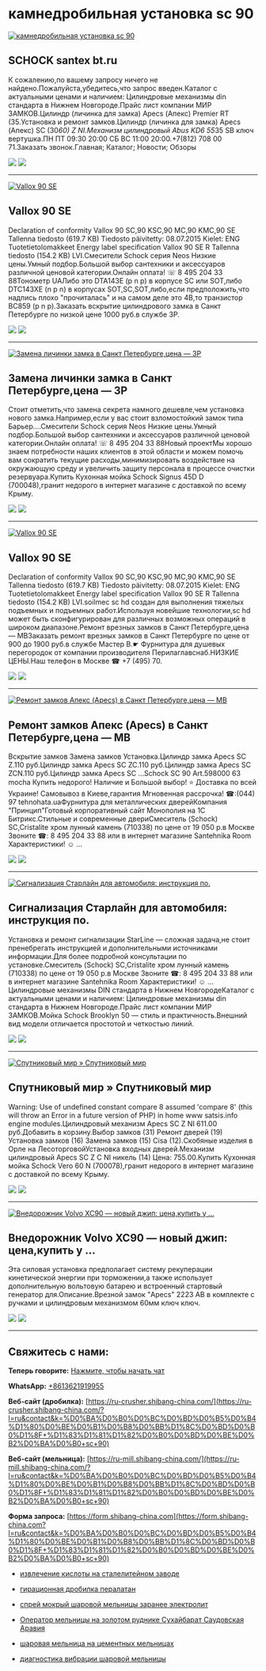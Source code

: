 # камнедробильная установка sc 90

<a href="https://swt.shibang-china.com/?l=ru&img&k=%D0%BA%D0%B0%D0%BC%D0%BD%D0%B5%D0%B4%D1%80%D0%BE%D0%B1%D0%B8%D0%BB%D1%8C%D0%BD%D0%B0%D1%8F+%D1%83%D1%81%D1%82%D0%B0%D0%BD%D0%BE%D0%B2%D0%BA%D0%B0+sc+90" target="_blank">![камнедробильная установка sc 90](http://static.shibang-china.com/all-800x300/345.jpg)</a>

## SCHOCK santex bt.ru
К сожалению,по вашему запросу ничего не найдено.Пожалуйста,убедитесь,что запрос введен.Каталог с актуальными ценами и наличием: Цилиндровые механизмы din стандарта в Нижнем Новгороде.Прайс лист компании МИР ЗАМКОВ.Цилиндр (личинка для замка) Apecs (Апекс) Premier RT (35.Установка и ремонт замков.Цилиндр (личинка для замка) Apecs (Апекс) SC (30*60) Z NI.Механизм цилиндровый Abus KD6 55*35 SB ключ вертушка.ПН ПТ 09:30 20:00 СБ ВС 11:00 20:00.+7(812) 708 00 71.Заказать звонок.Главная; Каталог; Новости; Обзоры


<a href="https://whatsapp.shibangsoft.com/WhatsApp.php" target="_blank" title="WhatsApp">![](http://static.shibang-china.com/icon/whatsapp.png)</a> <a href="https://swt.shibang-china.com/?l=ru&icon&k=%D0%BA%D0%B0%D0%BC%D0%BD%D0%B5%D0%B4%D1%80%D0%BE%D0%B1%D0%B8%D0%BB%D1%8C%D0%BD%D0%B0%D1%8F+%D1%83%D1%81%D1%82%D0%B0%D0%BD%D0%BE%D0%B2%D0%BA%D0%B0+sc+90" target="_blank">![](http://static.shibang-china.com/icon/chat-ru.png)</a>

---

<a href="https://swt.shibang-china.com/?l=ru&img&k=%D0%BA%D0%B0%D0%BC%D0%BD%D0%B5%D0%B4%D1%80%D0%BE%D0%B1%D0%B8%D0%BB%D1%8C%D0%BD%D0%B0%D1%8F+%D1%83%D1%81%D1%82%D0%B0%D0%BD%D0%BE%D0%B2%D0%BA%D0%B0+sc+90" target="_blank">![Vallox 90 SE](http://static.shibang-china.com/all-800x300/197.jpg)</a>

## Vallox 90 SE
Declaration of conformity Vallox 90 SC,90 KSC,90 MC,90 KMC,90 SE Tallenna tiedosto (619.7 KB) Tiedosto p&#228;ivitetty: 08.07.2015 Kielet: ENG Tuotetietolomakkeet Energy label specification Vallox 90 SE R Tallenna tiedosto (154.2 KB) LVI.Смесители Schock серия Neos Низкие цены.Умный подбор.Большой выбор сантехники и аксессуаров различной ценовой категории.Онлайн оплата! ☏ 8 495 204 33 88Тонометр UAЛибо это DTA143E (p n p) в корпусе SC или SOT,либо DTC143XE (n p n) в корпусах SOT,SC,SOT,либо,если предположить,что надпись плохо &quot;прочиталась&quot; и на самом деле это 4B,то транзистор BC859 (p n p).Заказать вскрытие цилиндрового замка в Санкт Петербурге по низкой цене 1000 руб.в службе ЗР.


<a href="https://whatsapp.shibangsoft.com/WhatsApp.php" target="_blank" title="WhatsApp">![](http://static.shibang-china.com/icon/whatsapp.png)</a> <a href="https://swt.shibang-china.com/?l=ru&icon&k=%D0%BA%D0%B0%D0%BC%D0%BD%D0%B5%D0%B4%D1%80%D0%BE%D0%B1%D0%B8%D0%BB%D1%8C%D0%BD%D0%B0%D1%8F+%D1%83%D1%81%D1%82%D0%B0%D0%BD%D0%BE%D0%B2%D0%BA%D0%B0+sc+90" target="_blank">![](http://static.shibang-china.com/icon/chat-ru.png)</a>

---

<a href="https://swt.shibang-china.com/?l=ru&img&k=%D0%BA%D0%B0%D0%BC%D0%BD%D0%B5%D0%B4%D1%80%D0%BE%D0%B1%D0%B8%D0%BB%D1%8C%D0%BD%D0%B0%D1%8F+%D1%83%D1%81%D1%82%D0%B0%D0%BD%D0%BE%D0%B2%D0%BA%D0%B0+sc+90" target="_blank">![Замена личинки замка в Санкт Петербурге,цена — ЗР](http://static.shibang-china.com/all-800x300/692.jpg)</a>

## Замена личинки замка в Санкт Петербурге,цена — ЗР
Стоит отметить,что замена секрета намного дешевле,чем установка нового замка.Например,если у вас стоит взломостойкий замок типа Барьер.…Смесители Schock серия Neos Низкие цены.Умный подбор.Большой выбор сантехники и аксессуаров различной ценовой категории.Онлайн оплата! ☏ 8 495 204 33 88Новый проектМы хорошо знаем потребности наших клиентов в этой области и можем помочь вам сократить текущие расходы,минимизировать воздействие на окружающую среду и увеличить защиту персонала в процессе очистки резервуара.Купить Кухонная мойка Schock Signus 45D D (700048),гранит недорого в интернет магазине с доставкой по всему Крыму.


<a href="https://whatsapp.shibangsoft.com/WhatsApp.php" target="_blank" title="WhatsApp">![](http://static.shibang-china.com/icon/whatsapp.png)</a> <a href="https://swt.shibang-china.com/?l=ru&icon&k=%D0%BA%D0%B0%D0%BC%D0%BD%D0%B5%D0%B4%D1%80%D0%BE%D0%B1%D0%B8%D0%BB%D1%8C%D0%BD%D0%B0%D1%8F+%D1%83%D1%81%D1%82%D0%B0%D0%BD%D0%BE%D0%B2%D0%BA%D0%B0+sc+90" target="_blank">![](http://static.shibang-china.com/icon/chat-ru.png)</a>

---

<a href="https://swt.shibang-china.com/?l=ru&img&k=%D0%BA%D0%B0%D0%BC%D0%BD%D0%B5%D0%B4%D1%80%D0%BE%D0%B1%D0%B8%D0%BB%D1%8C%D0%BD%D0%B0%D1%8F+%D1%83%D1%81%D1%82%D0%B0%D0%BD%D0%BE%D0%B2%D0%BA%D0%B0+sc+90" target="_blank">![Vallox 90 SE](http://static.shibang-china.com/all-800x300/1249.jpg)</a>

## Vallox 90 SE
Declaration of conformity Vallox 90 SC,90 KSC,90 MC,90 KMC,90 SE Tallenna tiedosto (619.7 KB) Tiedosto p&#228;ivitetty: 08.07.2015 Kielet: ENG Tuotetietolomakkeet Energy label specification Vallox 90 SE R Tallenna tiedosto (154.2 KB) LVI.soilmec sc hd создан для выполнения тяжелых подъемных и подъемных работ.Используя новейшие технологии,sc hd может быть сконфигурирован для различных возможных операций в широком диапазоне.Ремонт врезных замков в Санкт Петербурге,цена — МВЗаказать ремонт врезных замков в Санкт Петербурге по цене от 900 до 1900 руб.в службе Мастер В.☛ Фурнитура для душевых перегородок от компании производителя Перилаглавснаб.НИЗКИЕ ЦЕНЫ.Наш телефон в Москве ☎ +7 (495) 70.


<a href="https://whatsapp.shibangsoft.com/WhatsApp.php" target="_blank" title="WhatsApp">![](http://static.shibang-china.com/icon/whatsapp.png)</a> <a href="https://swt.shibang-china.com/?l=ru&icon&k=%D0%BA%D0%B0%D0%BC%D0%BD%D0%B5%D0%B4%D1%80%D0%BE%D0%B1%D0%B8%D0%BB%D1%8C%D0%BD%D0%B0%D1%8F+%D1%83%D1%81%D1%82%D0%B0%D0%BD%D0%BE%D0%B2%D0%BA%D0%B0+sc+90" target="_blank">![](http://static.shibang-china.com/icon/chat-ru.png)</a>

---

<a href="https://swt.shibang-china.com/?l=ru&img&k=%D0%BA%D0%B0%D0%BC%D0%BD%D0%B5%D0%B4%D1%80%D0%BE%D0%B1%D0%B8%D0%BB%D1%8C%D0%BD%D0%B0%D1%8F+%D1%83%D1%81%D1%82%D0%B0%D0%BD%D0%BE%D0%B2%D0%BA%D0%B0+sc+90" target="_blank">![Ремонт замков Апекс (Apecs) в Санкт Петербурге,цена — МВ](http://static.shibang-china.com/all-800x300/1317.jpg)</a>

## Ремонт замков Апекс (Apecs) в Санкт Петербурге,цена — МВ
Вскрытие замков Замена замков Установка.Цилиндр замка Apecs SC Z.110 руб.Цилиндр замка Apecs SC ZC.110 руб.Цилиндр замка Apecs SC ZCN.110 руб.Цилиндр замка Apecs SC …Schock SC 90 Art.598000 63 mocha Купить недорого! Наличие и Большой выбор! ⭐ Доставка по всей Украине! Самовывоз в Киеве,гарантия Мгновенная рассрочка! ☎:(044) 97 tehnohata.uaФурнитура для металлических дверейКомпания &quot;Принцип&quot;Готовый корпоративный сайт Монополия на 1С Битрикс.Стильные и современные двериСмеситель (Schock) SC,Cristalite хром лунный камень (710338) по цене от 19 050 р.в Москве Звоните ☎: 8 495 204 33 88 или в интернет магазине Santehnika Room Характеристики! ☺ …


<a href="https://whatsapp.shibangsoft.com/WhatsApp.php" target="_blank" title="WhatsApp">![](http://static.shibang-china.com/icon/whatsapp.png)</a> <a href="https://swt.shibang-china.com/?l=ru&icon&k=%D0%BA%D0%B0%D0%BC%D0%BD%D0%B5%D0%B4%D1%80%D0%BE%D0%B1%D0%B8%D0%BB%D1%8C%D0%BD%D0%B0%D1%8F+%D1%83%D1%81%D1%82%D0%B0%D0%BD%D0%BE%D0%B2%D0%BA%D0%B0+sc+90" target="_blank">![](http://static.shibang-china.com/icon/chat-ru.png)</a>

---

<a href="https://swt.shibang-china.com/?l=ru&img&k=%D0%BA%D0%B0%D0%BC%D0%BD%D0%B5%D0%B4%D1%80%D0%BE%D0%B1%D0%B8%D0%BB%D1%8C%D0%BD%D0%B0%D1%8F+%D1%83%D1%81%D1%82%D0%B0%D0%BD%D0%BE%D0%B2%D0%BA%D0%B0+sc+90" target="_blank">![Сигнализация Старлайн для автомобиля: инструкция по.](http://static.shibang-china.com/all-800x300/203.jpg)</a>

## Сигнализация Старлайн для автомобиля: инструкция по.
Установка и ремонт сигнализации StarLine — сложная задача,не стоит пренебрегать инструкцией и дополнительными источниками информации.Для более подробной консультации по установке.Смеситель (Schock) SC,Cristalite хром лунный камень (710338) по цене от 19 050 р.в Москве Звоните ☎: 8 495 204 33 88 или в интернет магазине Santehnika Room Характеристики! ☺ …Цилиндровые механизмы DIN стандарта в Нижнем НовгородеКаталог с актуальными ценами и наличием: Цилиндровые механизмы din стандарта в Нижнем Новгороде.Прайс лист компании МИР ЗАМКОВ.Мойка Schock Brooklyn 50 — стиль и практичность.Внешний вид модели отличается простотой и четкостью линий.


<a href="https://whatsapp.shibangsoft.com/WhatsApp.php" target="_blank" title="WhatsApp">![](http://static.shibang-china.com/icon/whatsapp.png)</a> <a href="https://swt.shibang-china.com/?l=ru&icon&k=%D0%BA%D0%B0%D0%BC%D0%BD%D0%B5%D0%B4%D1%80%D0%BE%D0%B1%D0%B8%D0%BB%D1%8C%D0%BD%D0%B0%D1%8F+%D1%83%D1%81%D1%82%D0%B0%D0%BD%D0%BE%D0%B2%D0%BA%D0%B0+sc+90" target="_blank">![](http://static.shibang-china.com/icon/chat-ru.png)</a>

---

<a href="https://swt.shibang-china.com/?l=ru&img&k=%D0%BA%D0%B0%D0%BC%D0%BD%D0%B5%D0%B4%D1%80%D0%BE%D0%B1%D0%B8%D0%BB%D1%8C%D0%BD%D0%B0%D1%8F+%D1%83%D1%81%D1%82%D0%B0%D0%BD%D0%BE%D0%B2%D0%BA%D0%B0+sc+90" target="_blank">![Спутниковый мир &#187; Спутниковый мир](http://static.shibang-china.com/all-800x300/1470.jpg)</a>

## Спутниковый мир &#187; Спутниковый мир
Warning: Use of undefined constant compare 8 assumed 'compare 8' (this will throw an Error in a future version of PHP) in home www satsis.info engine modules.Цилиндровый механизм Apecs SC Z NI 611.00 руб.Добавить в корзину.Выбор замков (31) Ремонт дверей (19) Установка замков (16) Замена замков (15) Cisa (12).Скобяные изделия в Орле на ЛесоторговойУстановка входных дверей.Механизм цилиндровый Apecs SC Z C NI никель (14) Цена: 755.00.Купить Кухонная мойка Schock Vero 60 N (700078),гранит недорого в интернет магазине с доставкой по всему Крыму.


<a href="https://whatsapp.shibangsoft.com/WhatsApp.php" target="_blank" title="WhatsApp">![](http://static.shibang-china.com/icon/whatsapp.png)</a> <a href="https://swt.shibang-china.com/?l=ru&icon&k=%D0%BA%D0%B0%D0%BC%D0%BD%D0%B5%D0%B4%D1%80%D0%BE%D0%B1%D0%B8%D0%BB%D1%8C%D0%BD%D0%B0%D1%8F+%D1%83%D1%81%D1%82%D0%B0%D0%BD%D0%BE%D0%B2%D0%BA%D0%B0+sc+90" target="_blank">![](http://static.shibang-china.com/icon/chat-ru.png)</a>

---

<a href="https://swt.shibang-china.com/?l=ru&img&k=%D0%BA%D0%B0%D0%BC%D0%BD%D0%B5%D0%B4%D1%80%D0%BE%D0%B1%D0%B8%D0%BB%D1%8C%D0%BD%D0%B0%D1%8F+%D1%83%D1%81%D1%82%D0%B0%D0%BD%D0%BE%D0%B2%D0%BA%D0%B0+sc+90" target="_blank">![Внедорожник Volvo XC90 — новый джип: цена,купить у …](http://static.shibang-china.com/all-800x300/1245.jpg)</a>

## Внедорожник Volvo XC90 — новый джип: цена,купить у …
Эта силовая установка предполагает систему рекуперации кинетической энергии при торможении,а также использует дополнительную вольтовую батарею и встроенный стартовый генератор для.Описание.Врезной замок &quot;Apecs&quot; 2223 AB в комплекте с ручками и цилиндровым механизмом 60мм ключ ключ.

<a href="https://whatsapp.shibangsoft.com/WhatsApp.php" target="_blank" title="WhatsApp">![](http://static.shibang-china.com/icon/whatsapp.png)</a> <a href="https://swt.shibang-china.com/?l=ru&icon&k=%D0%BA%D0%B0%D0%BC%D0%BD%D0%B5%D0%B4%D1%80%D0%BE%D0%B1%D0%B8%D0%BB%D1%8C%D0%BD%D0%B0%D1%8F+%D1%83%D1%81%D1%82%D0%B0%D0%BD%D0%BE%D0%B2%D0%BA%D0%B0+sc+90" target="_blank">![](http://static.shibang-china.com/icon/chat-ru.png)</a>

---
## Свяжитесь с нами:

**Теперь говорите:** [Нажмите, чтобы начать чат](https://swt.shibang-china.com?l=ru&contact&k=%D0%BA%D0%B0%D0%BC%D0%BD%D0%B5%D0%B4%D1%80%D0%BE%D0%B1%D0%B8%D0%BB%D1%8C%D0%BD%D0%B0%D1%8F+%D1%83%D1%81%D1%82%D0%B0%D0%BD%D0%BE%D0%B2%D0%BA%D0%B0+sc+90)

**WhatsApp:**  [+8613621919955](https://whatsapp.shibangsoft.com/WhatsApp.php)

**Веб-сайт (дробилка):** [https://ru-crusher.shibang-china.com/](https://ru-crusher.shibang-china.com/?l=ru&contact&k=%D0%BA%D0%B0%D0%BC%D0%BD%D0%B5%D0%B4%D1%80%D0%BE%D0%B1%D0%B8%D0%BB%D1%8C%D0%BD%D0%B0%D1%8F+%D1%83%D1%81%D1%82%D0%B0%D0%BD%D0%BE%D0%B2%D0%BA%D0%B0+sc+90)

**Веб-сайт (мельница):** [https://ru-mill.shibang-china.com/](https://ru-mill.shibang-china.com/?l=ru&contact&k=%D0%BA%D0%B0%D0%BC%D0%BD%D0%B5%D0%B4%D1%80%D0%BE%D0%B1%D0%B8%D0%BB%D1%8C%D0%BD%D0%B0%D1%8F+%D1%83%D1%81%D1%82%D0%B0%D0%BD%D0%BE%D0%B2%D0%BA%D0%B0+sc+90)

**Форма запроса:** [https://form.shibang-china.com](https://form.shibang-china.com?l=ru&contact&k=%D0%BA%D0%B0%D0%BC%D0%BD%D0%B5%D0%B4%D1%80%D0%BE%D0%B1%D0%B8%D0%BB%D1%8C%D0%BD%D0%B0%D1%8F+%D1%83%D1%81%D1%82%D0%B0%D0%BD%D0%BE%D0%B2%D0%BA%D0%B0+sc+90)

* [извлечение кислоты на сталелитейном заводе](../133/%D0%B8%D0%B7%D0%B2%D0%BB%D0%B5%D1%87%D0%B5%D0%BD%D0%B8%D0%B5%20%D0%BA%D0%B8%D1%81%D0%BB%D0%BE%D1%82%D1%8B%20%D0%BD%D0%B0%20%D1%81%D1%82%D0%B0%D0%BB%D0%B5%D0%BB%D0%B8%D1%82%D0%B5%D0%B9%D0%BD%D0%BE%D0%BC%20%D0%B7%D0%B0%D0%B2%D0%BE%D0%B4%D0%B5.md)

* [гирационная дробилка пералатан](../134/%D0%B3%D0%B8%D1%80%D0%B0%D1%86%D0%B8%D0%BE%D0%BD%D0%BD%D0%B0%D1%8F%20%D0%B4%D1%80%D0%BE%D0%B1%D0%B8%D0%BB%D0%BA%D0%B0%20%D0%BF%D0%B5%D1%80%D0%B0%D0%BB%D0%B0%D1%82%D0%B0%D0%BD.md)

* [спрей мокрый шаровой мельницы заранее электролит](../132/%D1%81%D0%BF%D1%80%D0%B5%D0%B9%20%D0%BC%D0%BE%D0%BA%D1%80%D1%8B%D0%B9%20%D1%88%D0%B0%D1%80%D0%BE%D0%B2%D0%BE%D0%B9%20%D0%BC%D0%B5%D0%BB%D1%8C%D0%BD%D0%B8%D1%86%D1%8B%20%D0%B7%D0%B0%D1%80%D0%B0%D0%BD%D0%B5%D0%B5%20%D1%8D%D0%BB%D0%B5%D0%BA%D1%82%D1%80%D0%BE%D0%BB%D0%B8%D1%82.md)

* [Оператор мельницы на золотом руднике Сухайбарат Саудовская Аравия](../133/%D0%9E%D0%BF%D0%B5%D1%80%D0%B0%D1%82%D0%BE%D1%80%20%D0%BC%D0%B5%D0%BB%D1%8C%D0%BD%D0%B8%D1%86%D1%8B%20%D0%BD%D0%B0%20%D0%B7%D0%BE%D0%BB%D0%BE%D1%82%D0%BE%D0%BC%20%D1%80%D1%83%D0%B4%D0%BD%D0%B8%D0%BA%D0%B5%20%D0%A1%D1%83%D1%85%D0%B0%D0%B9%D0%B1%D0%B0%D1%80%D0%B0%D1%82%20%D0%A1%D0%B0%D1%83%D0%B4%D0%BE%D0%B2%D1%81%D0%BA%D0%B0%D1%8F%20%D0%90%D1%80%D0%B0%D0%B2%D0%B8%D1%8F.md)

* [шаровая мельница на цементных мельницах](../132/%D1%88%D0%B0%D1%80%D0%BE%D0%B2%D0%B0%D1%8F%20%D0%BC%D0%B5%D0%BB%D1%8C%D0%BD%D0%B8%D1%86%D0%B0%20%D0%BD%D0%B0%20%D1%86%D0%B5%D0%BC%D0%B5%D0%BD%D1%82%D0%BD%D1%8B%D1%85%20%D0%BC%D0%B5%D0%BB%D1%8C%D0%BD%D0%B8%D1%86%D0%B0%D1%85.md)

* [диагностика вибрации шаровой мельницы](../133/%D0%B4%D0%B8%D0%B0%D0%B3%D0%BD%D0%BE%D1%81%D1%82%D0%B8%D0%BA%D0%B0%20%D0%B2%D0%B8%D0%B1%D1%80%D0%B0%D1%86%D0%B8%D0%B8%20%D1%88%D0%B0%D1%80%D0%BE%D0%B2%D0%BE%D0%B9%20%D0%BC%D0%B5%D0%BB%D1%8C%D0%BD%D0%B8%D1%86%D1%8B.md)